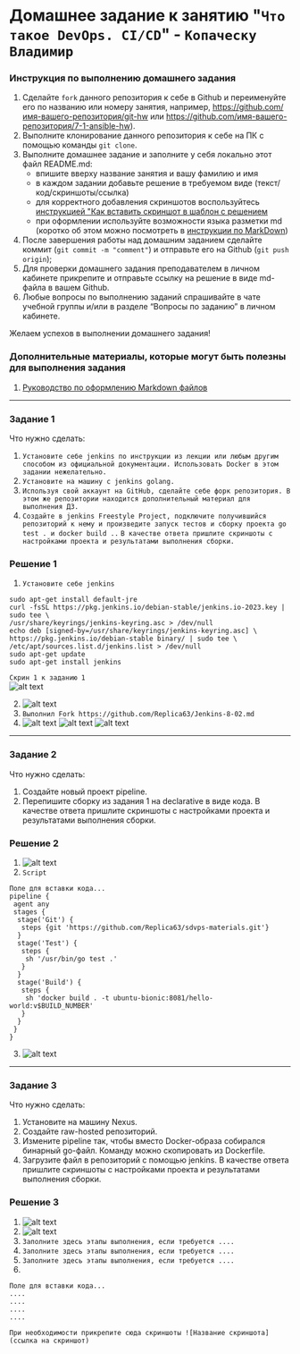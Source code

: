 # Домашнее задание к занятию "`Что такое DevOps. CI/CD`" - `Копаческу Владимир`


### Инструкция по выполнению домашнего задания

   1. Сделайте `fork` данного репозитория к себе в Github и переименуйте его по названию или номеру занятия, например, https://github.com/имя-вашего-репозитория/git-hw или  https://github.com/имя-вашего-репозитория/7-1-ansible-hw).
   2. Выполните клонирование данного репозитория к себе на ПК с помощью команды `git clone`.
   3. Выполните домашнее задание и заполните у себя локально этот файл README.md:
      - впишите вверху название занятия и вашу фамилию и имя
      - в каждом задании добавьте решение в требуемом виде (текст/код/скриншоты/ссылка)
      - для корректного добавления скриншотов воспользуйтесь [инструкцией "Как вставить скриншот в шаблон с решением](https://github.com/netology-code/sys-pattern-homework/blob/main/screen-instruction.md)
      - при оформлении используйте возможности языка разметки md (коротко об этом можно посмотреть в [инструкции  по MarkDown](https://github.com/netology-code/sys-pattern-homework/blob/main/md-instruction.md))
   4. После завершения работы над домашним заданием сделайте коммит (`git commit -m "comment"`) и отправьте его на Github (`git push origin`);
   5. Для проверки домашнего задания преподавателем в личном кабинете прикрепите и отправьте ссылку на решение в виде md-файла в вашем Github.
   6. Любые вопросы по выполнению заданий спрашивайте в чате учебной группы и/или в разделе “Вопросы по заданию” в личном кабинете.
   
Желаем успехов в выполнении домашнего задания!
   
### Дополнительные материалы, которые могут быть полезны для выполнения задания

1. [Руководство по оформлению Markdown файлов](https://gist.github.com/Jekins/2bf2d0638163f1294637#Code)

---

### Задание 1
Что нужно сделать:

1. `Установите себе jenkins по инструкции из лекции или любым другим способом из официальной документации. Использовать Docker в этом задании нежелательно.`
2. `Установите на машину с jenkins golang.`
3. `Используя свой аккаунт на GitHub, сделайте себе форк репозитория. В этом же репозитории находится дополнительный материал для выполнения ДЗ.`
4. `Создайте в jenkins Freestyle Project, подключите получившийся репозиторий к нему и произведите запуск тестов и сборку проекта go test . и docker build ..`
`В качестве ответа пришлите скриншоты с настройками проекта и результатами выполнения сборки.`

### Решение 1

1. `Установите себе jenkins`
```
sudo apt-get install default-jre
curl -fsSL https://pkg.jenkins.io/debian-stable/jenkins.io-2023.key |
sudo tee \
/usr/share/keyrings/jenkins-keyring.asc > /dev/null
echo deb [signed-by=/usr/share/keyrings/jenkins-keyring.asc] \
https://pkg.jenkins.io/debian-stable binary/ | sudo tee \
/etc/apt/sources.list.d/jenkins.list > /dev/null
sudo apt-get update
sudo apt-get install jenkins
```

`Скрин 1 к заданию 1`                                    
![alt text](https://github.com/Replica63/Jenkins-8-02.md/blob/main/img/1.png)



2. ![alt text](https://github.com/Replica63/Jenkins-8-02.md/blob/main/img/2.png)
3. `Выполнил Fork https://github.com/Replica63/Jenkins-8-02.md`
4. ![alt text](https://github.com/Replica63/Jenkins-8-02.md/blob/main/img/3.png)
   ![alt text](https://github.com/Replica63/Jenkins-8-02.md/blob/main/img/3.1.png)
   ![alt text](https://github.com/Replica63/Jenkins-8-02.md/blob/main/img/3.2.png)



---

### Задание 2
Что нужно сделать:

1. Создайте новый проект pipeline.
2. Перепишите сборку из задания 1 на declarative в виде кода.
В качестве ответа пришлите скриншоты с настройками проекта и результатами выполнения сборки.

### Решение 2

1. ![alt text](https://github.com/Replica63/Jenkins-8-02.md/blob/main/img/4.png)
2. `Script`

```
Поле для вставки кода...
pipeline {
 agent any
 stages {
  stage('Git') {
   steps {git 'https://github.com/Replica63/sdvps-materials.git'}
  }
  stage('Test') {
   steps {
    sh '/usr/bin/go test .'
   }
  }
  stage('Build') {
   steps {
    sh 'docker build . -t ubuntu-bionic:8081/hello-world:v$BUILD_NUMBER'
   }
  }
 }
}
```
3. ![alt text](https://github.com/Replica63/Jenkins-8-02.md/blob/main/img/4.5.png)



---

### Задание 3
Что нужно сделать:

1. Установите на машину Nexus.
2. Создайте raw-hosted репозиторий.
3. Измените pipeline так, чтобы вместо Docker-образа собирался бинарный go-файл. Команду можно скопировать из Dockerfile.
4. Загрузите файл в репозиторий с помощью jenkins.
В качестве ответа пришлите скриншоты с настройками проекта и результатами выполнения сборки.
### Решение 3


1. ![alt text](https://github.com/Replica63/Jenkins-8-02.md/blob/main/img/n1.png)
2. ![alt text](https://github.com/Replica63/Jenkins-8-02.md/blob/main/img/n2.png)
3. `Заполните здесь этапы выполнения, если требуется ....`
4. `Заполните здесь этапы выполнения, если требуется ....`
5. `Заполните здесь этапы выполнения, если требуется ....`
6. 

```
Поле для вставки кода...
....
....
....
....
```

`При необходимости прикрепитe сюда скриншоты
![Название скриншота](ссылка на скриншот)`

